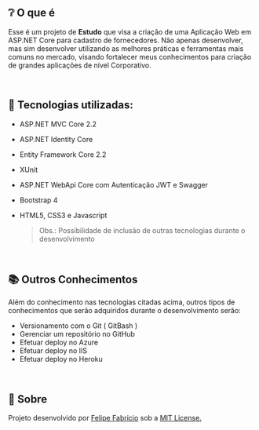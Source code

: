 ## :grey_question: O que é 

Esse é um projeto de **Estudo** que visa a criação de uma Aplicação Web em ASP.NET Core para cadastro de fornecedores. Não apenas desenvolver, mas sim desenvolver utilizando as melhores práticas e ferramentas mais comuns no mercado, visando fortalecer meus conhecimentos para criação de grandes aplicações de nível Corporativo.

<br/>

## :hammer: Tecnologias utilizadas:

- ASP.NET MVC Core 2.2
- ASP.NET Identity Core
- Entity Framework Core 2.2
- XUnit
- ASP.NET WebApi Core com Autenticação JWT e Swagger
- Bootstrap 4
- HTML5, CSS3 e Javascript


	> Obs.: Possibilidade de inclusão de outras tecnologias durante o desenvolvimento

<br/>



## :books: Outros Conhecimentos 

Além do conhecimento nas tecnologias citadas acima, outros tipos de conhecimentos que serão adquiridos durante o desenvolvimento serão:

- Versionamento com o Git ( GitBash )
- Gerenciar um repositório no GitHub
- Efetuar deploy no Azure
- Efetuar deploy no IIS
- Efetuar deploy no Heroku

<br/>


## :scroll: Sobre

Projeto desenvolvido por [Felipe Fabricio](https://br.linkedin.com/in/felipefabricio) sob a [MIT License.](https://github.com/FelipeFabricio/Aplicacao-Mvc-Core/blob/master/LICENSE)
